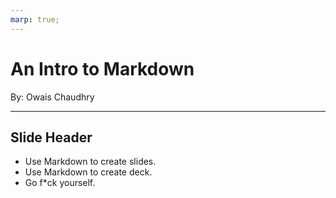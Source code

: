 ```yaml
---
marp: true;
---
```


# An Intro to Markdown

By: Owais Chaudhry

---

## Slide Header

* Use Markdown to create slides.
* Use Markdown to create deck.
* Go f*ck yourself.
